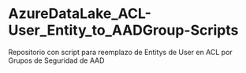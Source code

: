 # AzureDataLake_ACL-User_Entity_to_AADGroup-Scripts
Repositorio con script para reemplazo de Entitys de User en ACL por Grupos de Seguridad de AAD
